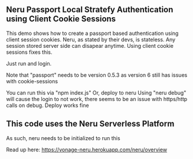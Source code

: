 ## Neru Passport Local Stratefy Authentication using Client Cookie Sessions

This demo shows how to create a passport based authentication using client session cookies.
Neru, as stated by their devs, is stateless. Any session stored server side can disapear anytime. Using client cookie sessions fixes this.

Just run and login.

Note that "passport" needs to be version 0.5.3 as version 6 still has issues with cookie-sessions

You can run this via "npm index.js"
Or, deploy to neru
Using "neru debug" will cause the login to not work, there seems to be an issue with https/http calls on debug. Deploy works fine

## This code uses the Neru Serverless Platform
As such, neru needs to be initialized to run this

Read up here: https://vonage-neru.herokuapp.com/neru/overview
